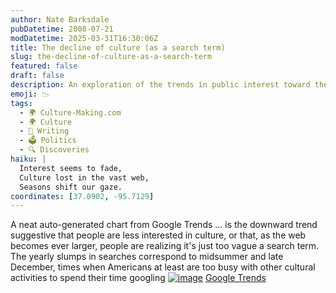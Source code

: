```yaml
---
author: Nate Barksdale
pubDatetime: 2008-07-21
modDatetime: 2025-03-31T16:30:06Z
title: The decline of culture (as a search term)
slug: the-decline-of-culture-as-a-search-term
featured: false
draft: false
description: An exploration of the trends in public interest toward the concept of culture, observing seasonal fluctuations in search activity.
emoji: 📉
tags:
  - 🌍 Culture-Making.com
  - 🌍 Culture
  - 📝 Writing
  - 🗳️ Politics
  - 🔍 Discoveries
haiku: |
  Interest seems to fade,  
  Culture lost in the vast web,  
  Seasons shift our gaze.
coordinates: [37.0902, -95.7129]
---
```


A neat auto-generated chart from Google Trends ... is the downward trend suggestive that people are less interested in culture, or that, as the web becomes ever larger, people are realizing it's just too vague a search term. The yearly slumps in searches correspond to midsummer and late December, times when Americans at least are too busy with other cultural activities to spend their time googling
[![image](http://www.culture-making.com/media/viz.png)](http://www.google.com/trends?q=culture&ctab=0&geo=all&date=all&sort=0)
[Google Trends](http://www.google.com/trends?q=culture&ctab=0&geo=all&date=all&sort=0)
